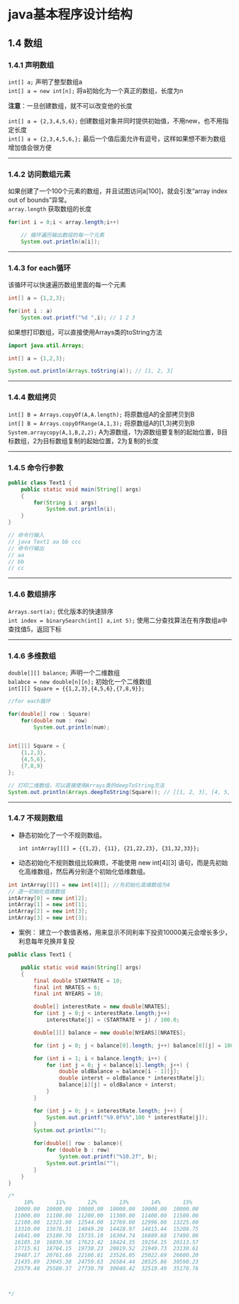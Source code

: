 # java基本程序设计结构
## 1.4 数组
### 1.4.1 声明数组
`int[] a;` 声明了整型数组a  
`int[] a = new int[n];` 将a初始化为一个真正的数组，长度为n    

**注意**：一旦创建数组，就不可以改变他的长度  

`int[] a = {2,3,4,5,6};` 创建数组对象并同时提供初始值，不用new，也不用指定长度  
`int[] a = {2,3,4,5,6,};`  最后一个值后面允许有逗号，这样如果想不断为数组增加值会很方便  
___
### 1.4.2 访问数组元素
如果创建了一个100个元素的数组，并且试图访问a[100]，就会引发“array index out of bounds”异常。  
`array.length` 获取数组的长度
```java
for(int i = 0;i < array.length;i++)

    // 循环遍历输出数组的每一个元素
    System.out.println(a[i]);
```
___
### 1.4.3 for each循环
该循环可以快速遍历数组里面的每一个元素
```java
int[] a = {1,2,3};

for(int i : a)
    System.out.printf("%d ",i); // 1 2 3 
```
如果想打印数组，可以直接使用Arrays类的toString方法
```java
import java.util.Arrays;

int[] a = {1,2,3};

System.out.println(Arrays.toString(a)); // [1, 2, 3]
```
___
### 1.4.4 数组拷贝
`int[] B = Arrays.copyOf(A,A.length);`  将原数组A的全部拷贝到B  
`int[] B = Arrays.copyOfRange(A,1,3);`  将原数组A的[1,3)拷贝到B  
`System.arraycopy(A,1,B,2,2);` A为源数组，1为源数组要复制的起始位置，B目标数组，2为目标数组复制的起始位置，2为复制的长度
___
### 1.4.5 命令行参数
```java
public class Text1 {
    public static void main(String[] args)
    {
        for(String i : args)
            System.out.println(i);
    }
}

// 命令行输入
// java Text1 aa bb ccc
// 命令行输出 
// aa 
// bb 
// cc
```
___
### 1.4.6 数组排序
`Arrays.sort(a);` 优化版本的快速排序  
`int index = binarySearch(int[] a,int 5);` 使用二分查找算法在有序数组a中查找值5，返回下标
___
### 1.4.6 多维数组
`double[][] balance;` 声明一个二维数组  
`balabce = new double[n][n];` 初始化一个二维数组  
`int[][] Square = {{1,2,3},{4,5,6},{7,8,9}};`
```java
//for each循环

for(double[] row : Square)
    for(double num : row)
        System.out.println(num);


int[][] Square = {
    {1,2,3},
    {4,5,6},
    {7,8,9}
};

// 打印二维数组，可以直接使用Arrays类的deepToString方法
System.out.println(Arrays.deepToString(Square)); // [[1, 2, 3], [4, 5, 6], [7, 8, 9]]
```
___
### 1.4.7 不规则数组
+ 静态初始化了一个不规则数组。  

    `int intArray[][] = {{1,2}, {11}, {21,22,23}, {31,32,33}};` 

+ 动态初始化不规则数组比较麻烦，不能使用 new int[4][3] 语句，而是先初始化高维数组，然后再分别逐个初始化低维数组。
```java
int intArray[][] = new int[4][]; //先初始化高维数组为4
// 逐一初始化低维数组
intArray[0] = new int[2];
intArray[1] = new int[1];
intArray[2] = new int[3];
intArray[3] = new int[3];
```
+ 案例：
建立一个数值表格，用来显示不同利率下投资10000美元会增长多少，利息每年兑换并复投
```java
public class Text1 {

    public static void main(String[] args)
    {
        final double STARTRATE = 10;
        final int NRATES = 6;
        final int NYEARS = 10;

        double[] interestRate = new double[NRATES];
        for (int j = 0;j < interestRate.length;j++)
            interestRate[j] = (STARTRATE + j) / 100.0;

        double[][] balance = new double[NYEARS][NRATES];

        for (int j = 0; j < balance[0].length; j++) balance[0][j] = 10000;

        for (int i = 1; i < balance.length; i++) {
            for (int j = 0; j < balance[i].length; j++) {
                double oldBalance = balance[i - 1][j];
                double interst = oldBalance * interestRate[j];
                balance[i][j] = oldBalance + interst;
            }
        }

        for (int j = 0; j < interestRate.length; j++) {
            System.out.printf("%9.0f%%",100 * interestRate[j]);
        }
        System.out.println("");

        for(double[] row : balance){
            for (double b : row)
                System.out.printf("%10.2f", b);
            System.out.println("");
        }
    }
}

/*
     10%       11%       12%       13%       14%       15%
  10000.00  10000.00  10000.00  10000.00  10000.00  10000.00
  11000.00  11100.00  11200.00  11300.00  11400.00  11500.00
  12100.00  12321.00  12544.00  12769.00  12996.00  13225.00
  13310.00  13676.31  14049.28  14428.97  14815.44  15208.75
  14641.00  15180.70  15735.19  16304.74  16889.60  17490.06
  16105.10  16850.58  17623.42  18424.35  19254.15  20113.57
  17715.61  18704.15  19738.23  20819.52  21949.73  23130.61
  19487.17  20761.60  22106.81  23526.05  25022.69  26600.20
  21435.89  23045.38  24759.63  26584.44  28525.86  30590.23
  23579.48  25580.37  27730.79  30040.42  32519.49  35178.76



*/
```
